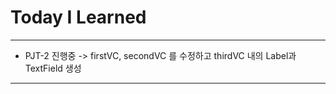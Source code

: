 # Today I Learned

---

- PJT-2 진행중 -> firstVC, secondVC 를 수정하고 thirdVC 내의 Label과 TextField 생성

---
